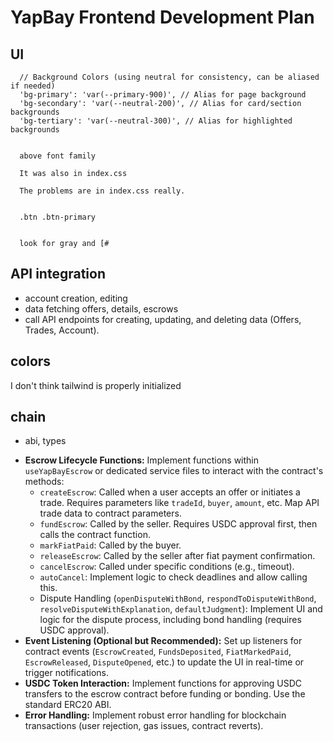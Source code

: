 # YapBay Frontend Development Plan

## UI
      // Background Colors (using neutral for consistency, can be aliased if needed)
      'bg-primary': 'var(--primary-900)', // Alias for page background
      'bg-secondary': 'var(--neutral-200)', // Alias for card/section backgrounds
      'bg-tertiary': 'var(--neutral-300)', // Alias for highlighted backgrounds


      above font family

      It was also in index.css

      The problems are in index.css really.


      .btn .btn-primary


      look for gray and [#


## API integration
- account creation, editing
- data fetching offers, details, escrows
- call API endpoints for creating, updating, and deleting data (Offers, Trades, Account).


## colors
I don't think tailwind is properly initialized

## chain
- abi, types


*   **Escrow Lifecycle Functions:** Implement functions within `useYapBayEscrow` or dedicated service files to interact with the contract's methods:
    *   `createEscrow`: Called when a user accepts an offer or initiates a trade. Requires parameters like `tradeId`, `buyer`, `amount`, etc. Map API trade data to contract parameters.
    *   `fundEscrow`: Called by the seller. Requires USDC approval first, then calls the contract function.
    *   `markFiatPaid`: Called by the buyer.
    *   `releaseEscrow`: Called by the seller after fiat payment confirmation.
    *   `cancelEscrow`: Called under specific conditions (e.g., timeout).
    *   `autoCancel`: Implement logic to check deadlines and allow calling this.
    *   Dispute Handling (`openDisputeWithBond`, `respondToDisputeWithBond`, `resolveDisputeWithExplanation`, `defaultJudgment`): Implement UI and logic for the dispute process, including bond handling (requires USDC approval).
*   **Event Listening (Optional but Recommended):** Set up listeners for contract events (`EscrowCreated`, `FundsDeposited`, `FiatMarkedPaid`, `EscrowReleased`, `DisputeOpened`, etc.) to update the UI in real-time or trigger notifications.
*   **USDC Token Interaction:** Implement functions for approving USDC transfers to the escrow contract before funding or bonding. Use the standard ERC20 ABI.
*   **Error Handling:** Implement robust error handling for blockchain transactions (user rejection, gas issues, contract reverts).